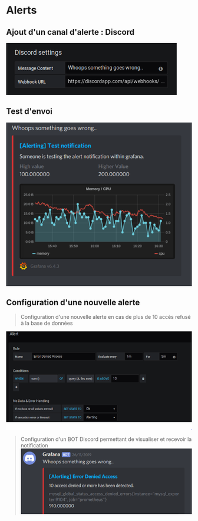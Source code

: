 # Alerts

## Ajout d'un canal d'alerte : Discord

!['Alert config'](https://github.com/BouBooo/AdminBDD/blob/master/img/alert_1.PNG "Alert")


## Test d'envoi 

!['Alert config'](https://github.com/BouBooo/AdminBDD/blob/master/img/alert.PNG "Alert")

## Configuration d'une nouvelle alerte
> Configuration d'une nouvelle alerte en cas de plus de 10 accès refusé à la base de données

!['Alert config'](https://github.com/BouBooo/AdminBDD/blob/master/img/alertt1.PNG "Alert")

> Configuration d'un BOT Discord permettant de visualiser et recevoir la notification
!['Alert config'](https://github.com/BouBooo/AdminBDD/blob/master/img/alertt2.PNG "Alert")
